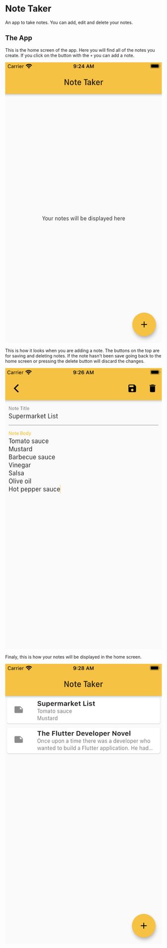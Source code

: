 # Note Taker

An app to take notes. You can add, edit and delete your notes.

## The App

This is the home screen of the app. Here you will find all of the notes 
you create.
If you click on the button with the `+` you can add a note.

![Initial Screen](./images/initial-screen.png)

This is how it looks when you are adding a note. The buttons on the top are for saving and deleting notes. If the note hasn't been save going back to the home
screen or pressing the delete button will discard the changes.

![Adding Note](./images/adding-note.png)

Finaly, this is how your notes will be displayed in the home screen.

![Display Notes](./images/display-notes.png)
